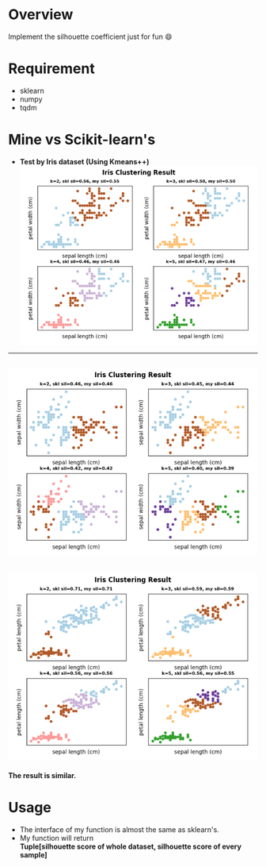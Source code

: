 # Overview
Implement the silhouette coefficient just for fun :smile:

# Requirement
- sklearn
- numpy
- tqdm

# Mine vs Scikit-learn's
- __Test by Iris dataset (Using Kmeans++)__
![](assets/3.png)
---
![](assets/1.png)
---
![](assets/2.png)
---
__The result is similar.__

# Usage
- The interface of my function is almost the same as sklearn's.
- My function will return  
  __Tuple[silhouette score of whole dataset, silhouette score of every sample]__
